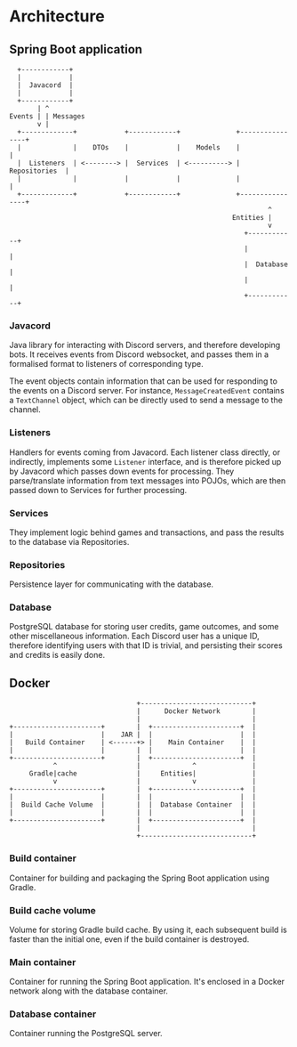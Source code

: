 # Architecture

## Spring Boot application

```text
  +------------+
  |            |
  |  Javacord  |
  |            |
  +------------+
       | ^
Events | | Messages
       v |
  +-------------+            +------------+              +----------------+
  |             |    DTOs    |            |    Models    |                |
  |  Listeners  | <--------> |  Services  | <----------> |  Repositories  |
  |             |            |            |              |                |
  +-------------+            +------------+              +----------------+
                                                                 ^
                                                        Entities |
                                                                 v
                                                           +------------+
                                                           |            |
                                                           |  Database  |
                                                           |            |
                                                           +------------+
```

### Javacord

Java library for interacting with Discord servers, and therefore developing
bots. It receives events from Discord websocket, and passes them in a
formalised format to listeners of corresponding type.

The event objects contain information that can be used for responding to the
events on a Discord server. For instance, `MessageCreatedEvent` contains a
`TextChannel` object, which can be directly used to send a message to the
channel.

### Listeners

Handlers for events coming from Javacord. Each listener class directly, or
indirectly, implements some `Listener` interface, and is therefore picked up by
Javacord which passes down events for processing. They parse/translate
information from text messages into POJOs, which are then passed down to
Services for further processing.

### Services

They implement logic behind games and transactions, and pass the results to the
database via Repositories.

### Repositories

Persistence layer for communicating with the database.

### Database

PostgreSQL database for storing user credits, game outcomes, and some other
miscellaneous information. Each Discord user has a unique ID, therefore
identifying users with that ID is trivial, and persisting their scores and
credits is easily done.

## Docker

```text
                                +----------------------------+
                                |      Docker Network        |
                                |                            |
+----------------------+        |  +----------------------+  |
|                      |    JAR |  |                      |  |
|   Build Container    | <------+> |    Main Container    |  |
|                      |        |  |                      |  |
+----------------------+        |  +----------------------+  |
           ^                    |             ^              |
     Gradle|cache               |     Entities|              |
           v                    |             v              |
+----------------------+        |  +----------------------+  |
|                      |        |  |                      |  |
|  Build Cache Volume  |        |  |  Database Container  |  |
|                      |        |  |                      |  |
+----------------------+        |  +----------------------+  |
                                |                            |
                                +----------------------------+
```

### Build container

Container for building and packaging the Spring Boot application using Gradle.

### Build cache volume

Volume for storing Gradle build cache. By using it, each subsequent build is
faster than the initial one, even if the build container is destroyed.

### Main container

Container for running the Spring Boot application. It's enclosed in a Docker
network along with the database container.

### Database container

Container running the PostgreSQL server.
